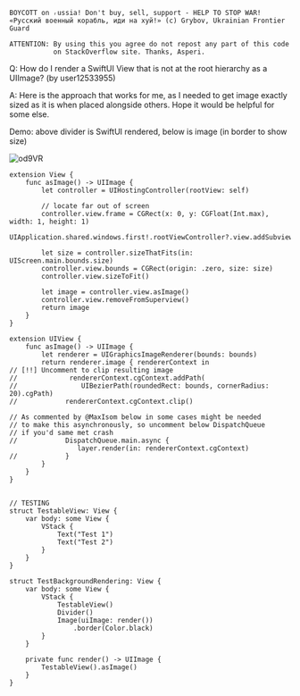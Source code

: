 ```
BOYCOTT on ᵣussia! Don't buy, sell, support - HELP TO STOP WAR!
«Русский военный корабль, иди на хуй!» (c) Grybov, Ukrainian Frontier Guard

ATTENTION: By using this you agree do not repost any part of this code
           on StackOverflow site. Thanks, Asperi.
```

Q: How do I render a SwiftUI View that is not at the root hierarchy as a UIImage? (by user12533955)

A: Here is the approach that works for me, as I needed to get image exactly sized as it is when placed alongside others. Hope it would be helpful for some else.

Demo: above divider is SwiftUI rendered, below is image (in border to show size)

![od9VR](https://user-images.githubusercontent.com/62171579/164229223-78b3e279-3c20-4aaa-bf39-c2ef664e535a.png)



    extension View {
        func asImage() -> UIImage {
            let controller = UIHostingController(rootView: self)
    
            // locate far out of screen
            controller.view.frame = CGRect(x: 0, y: CGFloat(Int.max), width: 1, height: 1)
            UIApplication.shared.windows.first!.rootViewController?.view.addSubview(controller.view)
    
            let size = controller.sizeThatFits(in: UIScreen.main.bounds.size)
            controller.view.bounds = CGRect(origin: .zero, size: size)
            controller.view.sizeToFit()
    
            let image = controller.view.asImage()
            controller.view.removeFromSuperview()
            return image
        }
    }
    
    extension UIView {
        func asImage() -> UIImage {
            let renderer = UIGraphicsImageRenderer(bounds: bounds)
            return renderer.image { rendererContext in
    // [!!] Uncomment to clip resulting image
    //             rendererContext.cgContext.addPath(
    //                UIBezierPath(roundedRect: bounds, cornerRadius: 20).cgPath)
    //            rendererContext.cgContext.clip()

    // As commented by @MaxIsom below in some cases might be needed
    // to make this asynchronously, so uncomment below DispatchQueue
    // if you'd same met crash
    //            DispatchQueue.main.async {
                     layer.render(in: rendererContext.cgContext)
    //            }
            }
        }
    }
    
    
    // TESTING
    struct TestableView: View {
        var body: some View {
            VStack {
                Text("Test 1")
                Text("Test 2")
            }
        }
    }
    
    struct TestBackgroundRendering: View {
        var body: some View {
            VStack {
                TestableView()
                Divider()
                Image(uiImage: render())
                    .border(Color.black)
            }
        }
        
        private func render() -> UIImage {
            TestableView().asImage()
        }
    }
    

